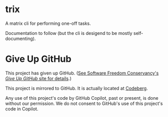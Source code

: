# trix

A matrix cli for performing one-off tasks.

Documentation to follow (but the cli is desigend to be mostly self-documenting).

# Give Up GitHub

This project has given up GitHub.  ([See Software Freedom Conservancy's *Give Up  GitHub* site for details](https://GiveUpGitHub.org).)

This project is mirrored to GitHub. It is actually located at  [Codeberg](https://codeberg.org/meh/trix).

Any use of this project's code by GitHub Copilot, past or present, is done without our permission.  We do not consent to GitHub's use of this project's code in Copilot.

